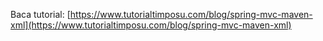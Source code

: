 Baca tutorial: [https://www.tutorialtimposu.com/blog/spring-mvc-maven-xml](https://www.tutorialtimposu.com/blog/spring-mvc-maven-xml)
